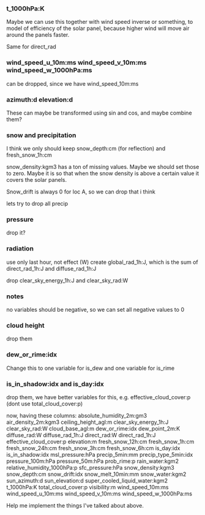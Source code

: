
### t_1000hPa:K	
Maybe we can use this together with wind speed inverse or something, to model of efficiency of the solar panel, because higher wind will move air around the panels faster.

Same for direct_rad

### wind_speed_u_10m:ms	wind_speed_v_10m:ms	wind_speed_w_1000hPa:ms
can be dropped, since we have wind_speed_10m:ms

### azimuth:d elevation:d
These can maybe be transformed using sin and cos, and maybe combine them?

### snow and precipitation
I think we only should keep snow_depth:cm (for reflection) and fresh_snow_1h:cm

snow_density:kgm3 
has a ton of missing values. Maybe we should set those to zero. Maybe it is so that when the snow density is above a certain value it covers the solar panels. 

Snow_drift is always 0 for loc A, so we can drop that i think

lets try to drop all precip

### pressure
drop it?

### radiation
use only last hour, not effect (W)
create global_rad_1h:J, which is the sum of direct_rad_1h:J and diffuse_rad_1h:J

drop clear_sky_energy_1h:J	and clear_sky_rad:W




### notes
no variables should be negative, so we can set all negative values to 0

### cloud height
drop them


### dew_or_rime:idx
Change this to one variable for is_dew and one variable for is_rime

### is_in_shadow:idx and is_day:idx
drop them, we have better variables for this, e.g. effective_cloud_cover:p (dont use total_cloud_cover:p)





now, having these columns:
absolute_humidity_2m:gm3	air_density_2m:kgm3	ceiling_height_agl:m	clear_sky_energy_1h:J	clear_sky_rad:W	cloud_base_agl:m	dew_or_rime:idx	dew_point_2m:K	diffuse_rad:W	diffuse_rad_1h:J	direct_rad:W	direct_rad_1h:J	effective_cloud_cover:p	elevation:m	fresh_snow_12h:cm	fresh_snow_1h:cm	fresh_snow_24h:cm	fresh_snow_3h:cm	fresh_snow_6h:cm	is_day:idx	is_in_shadow:idx	msl_pressure:hPa	precip_5min:mm	precip_type_5min:idx	pressure_100m:hPa	pressure_50m:hPa	prob_rime:p	rain_water:kgm2	relative_humidity_1000hPa:p	sfc_pressure:hPa	snow_density:kgm3	snow_depth:cm	snow_drift:idx	snow_melt_10min:mm	snow_water:kgm2	sun_azimuth:d	sun_elevation:d	super_cooled_liquid_water:kgm2	t_1000hPa:K	total_cloud_cover:p	visibility:m	wind_speed_10m:ms	wind_speed_u_10m:ms	wind_speed_v_10m:ms	wind_speed_w_1000hPa:ms


Help me implement the things I've talked about above.